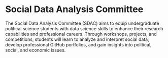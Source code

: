 # Social Data Analysis Committee 

The Social Data Analysis Committee (SDAC) aims to equip undergraduate political science students with data science skills to enhance their research capabilities and professional careers. Through workshops, projects, and competitions, students will learn to analyze and interpret social data, develop professional GitHub portfolios, and gain insights into political, social, and economic issues.
